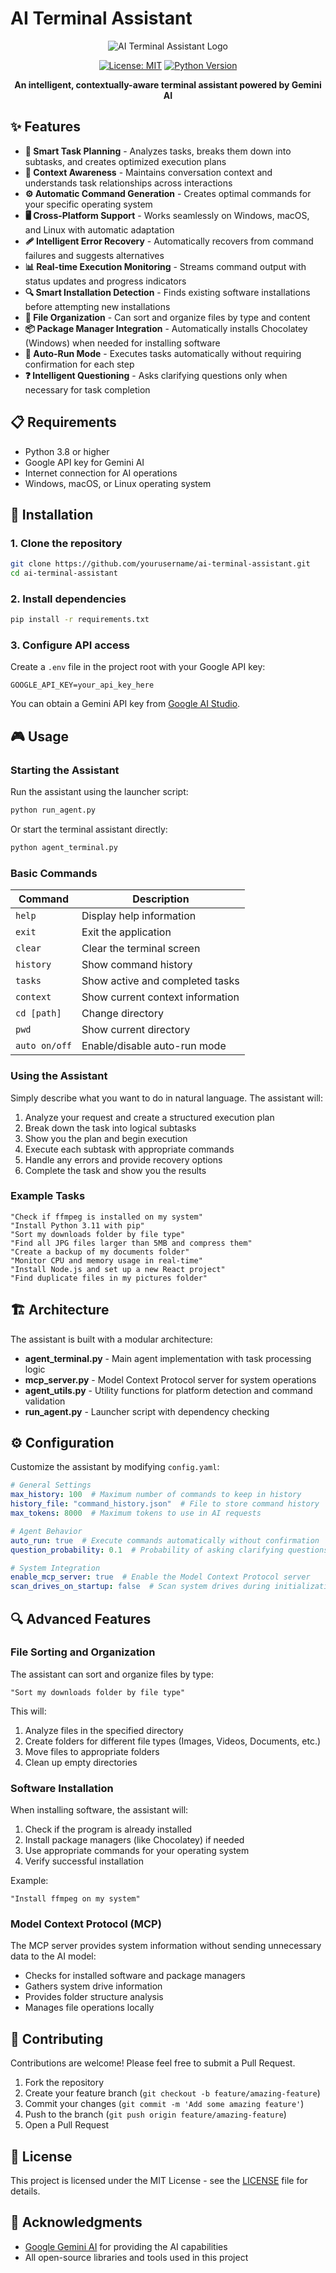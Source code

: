# AI Terminal Assistant

<div align="center">

![AI Terminal Assistant Logo](https://via.placeholder.com/150/0A0A2A/FFFFFF?text=AI+Terminal)

[![License: MIT](https://img.shields.io/badge/License-MIT-blue.svg)](https://opensource.org/licenses/MIT)
[![Python Version](https://img.shields.io/badge/python-3.8%2B-blue)](https://www.python.org/downloads/)

**An intelligent, contextually-aware terminal assistant powered by Gemini AI**

</div>

## ✨ Features

- **🧠 Smart Task Planning** - Analyzes tasks, breaks them down into subtasks, and creates optimized execution plans
- **🔄 Context Awareness** - Maintains conversation context and understands task relationships across interactions
- **⚙️ Automatic Command Generation** - Creates optimal commands for your specific operating system
- **🖥️ Cross-Platform Support** - Works seamlessly on Windows, macOS, and Linux with automatic adaptation
- **🩹 Intelligent Error Recovery** - Automatically recovers from command failures and suggests alternatives
- **📊 Real-time Execution Monitoring** - Streams command output with status updates and progress indicators
- **🔍 Smart Installation Detection** - Finds existing software installations before attempting new installations
- **📁 File Organization** - Can sort and organize files by type and content
- **📦 Package Manager Integration** - Automatically installs Chocolatey (Windows) when needed for installing software
- **🏃 Auto-Run Mode** - Executes tasks automatically without requiring confirmation for each step
- **❓ Intelligent Questioning** - Asks clarifying questions only when necessary for task completion

## 📋 Requirements

- Python 3.8 or higher
- Google API key for Gemini AI
- Internet connection for AI operations
- Windows, macOS, or Linux operating system

## 🚀 Installation

### 1. Clone the repository

```bash
git clone https://github.com/yourusername/ai-terminal-assistant.git
cd ai-terminal-assistant
```

### 2. Install dependencies

```bash
pip install -r requirements.txt
```

### 3. Configure API access

Create a `.env` file in the project root with your Google API key:

```
GOOGLE_API_KEY=your_api_key_here
```

You can obtain a Gemini API key from [Google AI Studio](https://ai.google.dev/).

## 🎮 Usage

### Starting the Assistant

Run the assistant using the launcher script:

```bash
python run_agent.py
```

Or start the terminal assistant directly:

```bash
python agent_terminal.py
```

### Basic Commands

| Command | Description |
|---------|-------------|
| `help` | Display help information |
| `exit` | Exit the application |
| `clear` | Clear the terminal screen |
| `history` | Show command history |
| `tasks` | Show active and completed tasks |
| `context` | Show current context information |
| `cd [path]` | Change directory |
| `pwd` | Show current directory |
| `auto on/off` | Enable/disable auto-run mode |

### Using the Assistant

Simply describe what you want to do in natural language. The assistant will:

1. Analyze your request and create a structured execution plan
2. Break down the task into logical subtasks
3. Show you the plan and begin execution
4. Execute each subtask with appropriate commands
5. Handle any errors and provide recovery options
6. Complete the task and show you the results

### Example Tasks

```
"Check if ffmpeg is installed on my system"
"Install Python 3.11 with pip"
"Sort my downloads folder by file type"
"Find all JPG files larger than 5MB and compress them"
"Create a backup of my documents folder"
"Monitor CPU and memory usage in real-time"
"Install Node.js and set up a new React project"
"Find duplicate files in my pictures folder"
```

## 🏗️ Architecture

The assistant is built with a modular architecture:

- **agent_terminal.py** - Main agent implementation with task processing logic
- **mcp_server.py** - Model Context Protocol server for system operations
- **agent_utils.py** - Utility functions for platform detection and command validation
- **run_agent.py** - Launcher script with dependency checking

## ⚙️ Configuration

Customize the assistant by modifying `config.yaml`:

```yaml
# General Settings
max_history: 100  # Maximum number of commands to keep in history
history_file: "command_history.json"  # File to store command history
max_tokens: 8000  # Maximum tokens to use in AI requests

# Agent Behavior
auto_run: true  # Execute commands automatically without confirmation
question_probability: 0.1  # Probability of asking clarifying questions (0.0-1.0)

# System Integration
enable_mcp_server: true  # Enable the Model Context Protocol server
scan_drives_on_startup: false  # Scan system drives during initialization
```

## 🔍 Advanced Features

### File Sorting and Organization

The assistant can sort and organize files by type:

```
"Sort my downloads folder by file type"
```

This will:
1. Analyze files in the specified directory
2. Create folders for different file types (Images, Videos, Documents, etc.)
3. Move files to appropriate folders
4. Clean up empty directories

### Software Installation

When installing software, the assistant will:

1. Check if the program is already installed
2. Install package managers (like Chocolatey) if needed
3. Use appropriate commands for your operating system
4. Verify successful installation

Example:
```
"Install ffmpeg on my system"
```

### Model Context Protocol (MCP)

The MCP server provides system information without sending unnecessary data to the AI model:

- Checks for installed software and package managers
- Gathers system drive information
- Provides folder structure analysis
- Manages file operations locally

## 🤝 Contributing

Contributions are welcome! Please feel free to submit a Pull Request.

1. Fork the repository
2. Create your feature branch (`git checkout -b feature/amazing-feature`)
3. Commit your changes (`git commit -m 'Add some amazing feature'`)
4. Push to the branch (`git push origin feature/amazing-feature`)
5. Open a Pull Request

## 📜 License

This project is licensed under the MIT License - see the [LICENSE](LICENSE) file for details.

## 🙏 Acknowledgments

- [Google Gemini AI](https://ai.google.dev/) for providing the AI capabilities
- All open-source libraries and tools used in this project